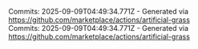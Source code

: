 Commits: 2025-09-09T04:49:34.771Z - Generated via https://github.com/marketplace/actions/artificial-grass
<br>
Commits: 2025-09-09T04:49:34.771Z - Generated via https://github.com/marketplace/actions/artificial-grass
<br>
